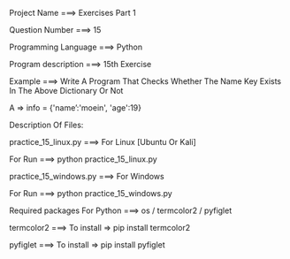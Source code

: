 Project Name ===> Exercises Part 1

Question Number ===> 15

Programming Language ===> Python

Program description ===> 15th Exercise

Example ===> Write A Program That Checks Whether The Name Key Exists In The Above Dictionary Or Not

A => info = {'name’:'moein', 'age':19}

Description Of Files:

practice_15_linux.py ===> For Linux [Ubuntu Or Kali]

For Run ===> python practice_15_linux.py

practice_15_windows.py ===> For Windows

For Run ===> python practice_15_windows.py

Required packages For Python ===> os / termcolor2 / pyfiglet

termcolor2 ===> To install => pip install termcolor2

pyfiglet ===> To install => pip install pyfiglet
